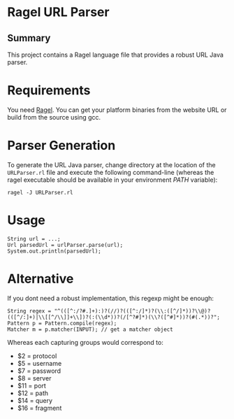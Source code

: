 Ragel URL Parser
================

## Summary

This project contains a Ragel language file that provides a robust URL Java parser.
 
Requirements
============

You need [Ragel](http://www.complang.org/ragel/). You can get your platform binaries from the website URL or build from the source using gcc.

Parser Generation
=================

To generate the URL Java parser, change directory at the location of the `URLParser.rl` file and execute the following command-line (whereas the ragel executable should be available in your environment *PATH* variable):
```
ragel -J URLParser.rl
```

Usage
=====

```
String url = ...;
Url parsedUrl = urlParser.parse(url);
System.out.println(parsedUrl);
```

Alternative
===========

If you dont need a robust implementation, this regexp might be enough:

```
String regex = "^(([^:/?#.]+):)?(//)?(([^:/]*)?(\\:([^/]*))?\\@)?(([^/:]+)|\\[[^/\\]]+\\])?(:(\\d*))?(/[^?#]*)(\\?([^#]*))?(#(.*))?";
Pattern p = Pattern.compile(regex);
Matcher m = p.matcher(INPUT); // get a matcher object
```

Whereas each capturing groups would correspond to:

* $2  = protocol
* $5  = username
* $7  = password
* $8  = server
* $11 = port
* $12 = path
* $14 = query
* $16 = fragment
